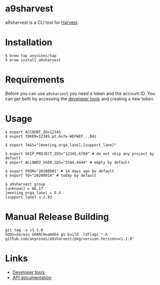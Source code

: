 # a9sharvest

a9sharvest is a CLI tool for [Harvest](https://www.getharvest.com/).

# Installation

```shell
$ brew tap anynines/tap
$ brew install a9sharvest
```

# Requirements

Before you can use `a9sharvest` you need a token and the account ID.
You can get both by accessing the [developer tools](https://id.getharvest.com/developers)
and creating a new token.

# Usage

```shell
$ export ACCOUNT_ID=12345
$ export TOKEN=12345.pt.Avfe-WEFWEF...D4z

$ export TAGS="[meeting_orga_lane],[support_lane]"

$ export SKIP_PROJECT_IDS="12345,6789" # do not skip any project by default
$ export ALLOWED_USER_IDS="3344,4444" # empty by default

$ export FROM="20200901" # 14 days ago by default
$ export TO="20200914" # today by default

$ a9sharvest group
[unknown] = 68.17
[meeting_orga_lane] = 0.4
[support_lane] = 2.93
```

# Manual Release Building

```shell
git tag -a v1.1.0
GOOS=darwin GOARCH=amd64 go build -ldflags "-X github.com/anynines/a9sharvest/pkg/version.Version=v1.1.0"
```

# Links

 - [Developer tools](https://id.getharvest.com/developers)
 - [API documentation](http://help.getharvest.com/api-v2/)
